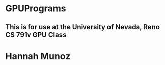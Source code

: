 # GPUPrograms
## This is for use at the University of Nevada, Reno CS 791v GPU Class
# Hannah Munoz


